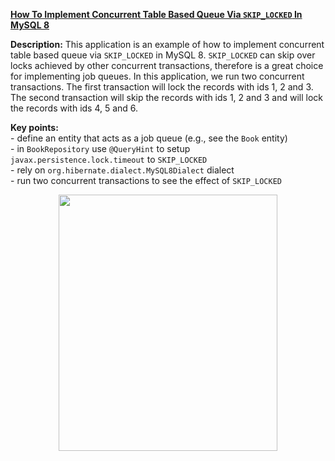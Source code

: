 **[How To Implement Concurrent Table Based Queue Via `SKIP_LOCKED` In MySQL 8](https://github.com/AnghelLeonard/Hibernate-SpringBoot/tree/master/HibernateSpringBootMySqlSkipLocked)**

**Description:** This application is an example of how to implement concurrent table based queue via `SKIP_LOCKED` in MySQL 8. `SKIP_LOCKED` can skip over locks achieved by other concurrent transactions, therefore is a great choice for implementing job queues. In this application, we run two concurrent transactions. The first transaction will lock the records with ids 1, 2 and 3. The second transaction will skip the records with ids 1, 2 and 3 and will lock the records with ids 4, 5 and 6.

**Key points:**\
     - define an entity that acts as a job queue (e.g., see the `Book` entity)\
     - in `BookRepository` use `@QueryHint` to setup `javax.persistence.lock.timeout` to `SKIP_LOCKED`\
     - rely on `org.hibernate.dialect.MySQL8Dialect` dialect\
     - run two concurrent transactions to see the effect of `SKIP_LOCKED`
     
<a href="https://leanpub.com/java-persistence-performance-illustrated-guide"><p align="center"><img src="https://github.com/AnghelLeonard/Hibernate-SpringBoot/blob/master/Java%20Persistence%20Performance%20Illustrated%20Guide.jpg" height="410" width="350"/></p></a>
